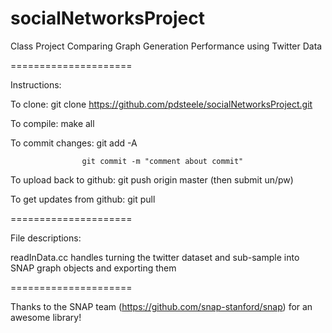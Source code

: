 socialNetworksProject
=====================

Class Project Comparing Graph Generation Performance using Twitter Data

=====================

Instructions: 

To clone: 
                    git clone https://github.com/pdsteele/socialNetworksProject.git

To compile: 
                    make all

To commit changes: 
                    git add -A 

                    git commit -m "comment about commit"

To upload back to github: 
                            git push origin master (then submit un/pw)

To get updates from github: 
                            git pull

=====================

File descriptions: 

readInData.cc handles turning the twitter dataset and sub-sample into SNAP graph objects and exporting them

=====================

Thanks to the SNAP team (https://github.com/snap-stanford/snap) for an awesome library!
